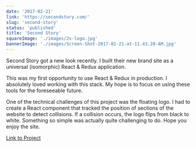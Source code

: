 ```yaml
---
date: '2017-02-21'
link: 'https://secondstory.com/'
slug: 'second-story'
status: 'published'
title: 'Second Story'
squareImage: './images/2s-logo.jpg'
bannerImage: './images/Screen-Shot-2017-02-21-at-11.43.20-AM.jpg'
---
```


Second Story got a new look recently. I built their new brand site as a universal (isomorphic) React & Redux application.

This was my first opportunity to use React & Redux in production. I absolutely loved working with this stack. My hope is to focus on using these tools for the foreseeable future.

One of the technical challenges of this project was the floating logo. I had to create a React component that tracked the position of sections of the website to detect collisions. If a collision occurs, the logo flips from black to white. Something so simple was actually quite challenging to do. Hope you enjoy the site.

[Link to Project](https://secondstory.com/)
